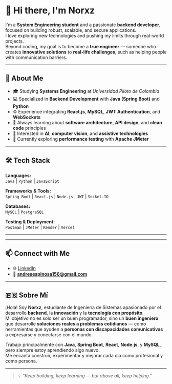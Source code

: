 # 👋 Hi there, I'm **Norxz**

I'm a **System Engineering student** and a passionate **backend developer**, focused on building robust, scalable, and secure applications.  
I love exploring new technologies and pushing my limits through real-world projects.  
Beyond coding, my goal is to become a **true engineer** — someone who creates **innovative solutions** to **real-life challenges**, such as helping people with communication barriers.

---

## 🚀 About Me

- 🎓 Studying **Systems Engineering** at *Universidad Piloto de Colombia*  
- 💻 Specialized in **Backend Development** with **Java (Spring Boot)** and **Python**  
- ⚙️ Experience integrating **React.js**, **MySQL**, **JWT Authentication**, and **WebSockets**  
- 🧠 Always learning about **software architecture**, **API design**, and **clean code** principles  
- 🤖 Interested in **AI**, **computer vision**, and **assistive technologies**  
- 🧪 Currently exploring **performance testing** with **Apache JMeter**

---

## 🛠️ Tech Stack

**Languages:**  
`Java` | `Python` | `JavaScript`

**Frameworks & Tools:**  
`Spring Boot` | `React.js` | `Node.js` | `JWT` | `Socket.IO`

**Databases:**  
`MySQL` | `PostgreSQL`

**Testing & Deployment:**  
`Postman` | `JMeter` | `Render` | `Vercel`

---

---

## 📫 Connect with Me

- 🌐 [LinkedIn](https://www.linkedin.com/in/andres-espinosa-/)  
- 💌 **andresespinosa156@gmail.com**

---

## 🇪🇸 Sobre Mí

¡Hola! Soy **Norxz**, estudiante de Ingeniería de Sistemas apasionado por el desarrollo **backend**, la **innovación** y la **tecnología con propósito**.  
Mi objetivo no es solo ser un buen programador, sino un **buen ingeniero** que desarrolle **soluciones reales a problemas cotidianos** — como herramientas que ayuden a **personas con discapacidades comunicativas** a expresarse y conectarse con el mundo.

Trabajo principalmente con **Java**, **Spring Boot**, **React**, **Node.js**, y **MySQL**, pero siempre estoy aprendiendo algo nuevo.  
Me encanta construir, experimentar y mejorar cada día como profesional y como persona.

---

> 💡 *"Keep building, keep learning — but above all, keep helping."*
